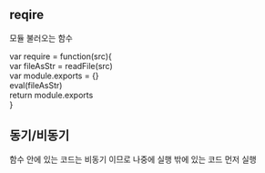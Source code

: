 ## reqire
모듈 불러오는 함수

var require = function(src){                 
    var fileAsStr = readFile(src)           
    var module.exports = {}                  
    eval(fileAsStr)                      
    return module.exports                   
}

## 동기/비동기
함수 안에 있는 코드는 비동기 이므로 나중에 실행
밖에 있는 코드 먼저 실행
